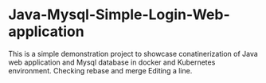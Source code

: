 # Java-Mysql-Simple-Login-Web-application

This is a simple demonstration project to showcase conatinerization of Java web application and Mysql database in docker and Kubernetes environment.
Checking rebase and merge Editing a line.


